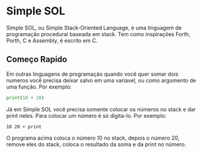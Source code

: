 # Simple SOL

Simple SOL, ou Simple Stack-Oriented Language, é uma linguagem de programação procedural baseada em stack. Tem como inspirações Forth, Porth, C e Assembly, é escrito em C.

## Começo Rapido

Em outras linguagens de programação quando você quer somar dois numeros você precisa deixar salvo em uma variavel, ou como argumento de uma função. Por exemplo:

```python
print(10 + 20)
```

Já em Simple SOL você precisa somente colocar os números no stack e dar print neles. Para colocar um número é só digita-lo. Por exemplo:

```ssol
10 20 + print
```

O programa acima coloca o número 10 no stack, depois o número 20, remove eles do stack, coloca o resultado da soma e da print no número.
